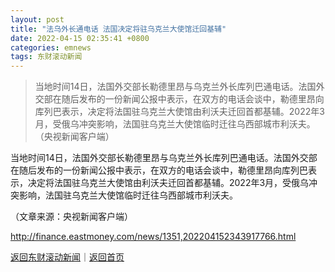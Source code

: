 ```yaml
---
layout: post
title: "法乌外长通电话 法国决定将驻乌克兰大使馆迁回基辅"
date: 2022-04-15 02:35:41 +0800
categories: emnews
tags: 东财滚动新闻
---
```

> 当地时间14日，法国外交部长勒德里昂与乌克兰外长库列巴通电话。法国外交部在随后发布的一份新闻公报中表示，在双方的电话会谈中，勒德里昂向库列巴表示，决定将法国驻乌克兰大使馆由利沃夫迁回首都基辅。2022年3月，受俄乌冲突影响，法国驻乌克兰大使馆临时迁往乌西部城市利沃夫。（央视新闻客户端）

<p>当地时间14日，法国外交部长勒德里昂与乌克兰外长库列巴通电话。法国外交部在随后发布的一份新闻公报中表示，在双方的电话会谈中，勒德里昂向库列巴表示，决定将法国驻乌克兰大使馆由利沃夫迁回首都基辅。2022年3月，受俄乌冲突影响，法国驻乌克兰大使馆临时迁往乌西部城市利沃夫。</p><p class="em_media">（文章来源：央视新闻客户端）</p>

<http://finance.eastmoney.com/news/1351,202204152343917766.html>

[返回东财滚动新闻](//finews.withounder.com/emnews/)｜[返回首页](//finews.withounder.com/)